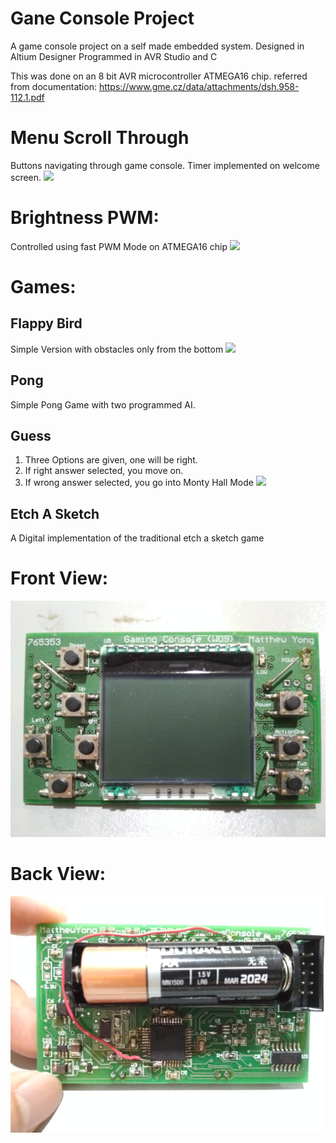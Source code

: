 # Gane Console Project

A game console project on a self made embedded system.
Designed in Altium Designer
Programmed in AVR Studio and C

This was done on an 8 bit AVR microcontroller ATMEGA16 chip.
referred from documentation: https://www.gme.cz/data/attachments/dsh.958-112.1.pdf

# Menu Scroll Through
Buttons navigating through game console. Timer implemented on welcome screen.
![](images/menuScrollThrough.gif)

# Brightness PWM:
Controlled using fast PWM Mode on ATMEGA16 chip
![](images/pwmBrightness.gif)

# Games:

## Flappy Bird
Simple Version with obstacles only from the bottom
![](images/flappybirdexp.gif)

## Pong
Simple Pong Game with two programmed AI.

## Guess
1. Three Options are given, one will be right.
2. If right answer selected, you move on.
3. If wrong answer selected, you go into Monty Hall Mode
![](images/guessGame.gif)

## Etch A Sketch
A Digital implementation of the traditional etch a sketch game

# Front View:
![](images/front.jpg)

# Back View:
![](images/back.jpg)


